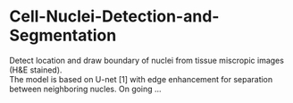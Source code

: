 # Cell-Nuclei-Detection-and-Segmentation
Detect location and draw boundary of nuclei from tissue miscropic images (H&E stained). </br>
The model is based on U-net [1] with edge enhancement for separation between neighboring nucles.
On going ...
